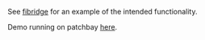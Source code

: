 See [fibridge](https://github.com/anderspitman/fibridge-proxy-rs) for an
example of the intended functionality.

Demo running on patchbay [here](https://beta.patchbay.pub/req/fibridge/).
